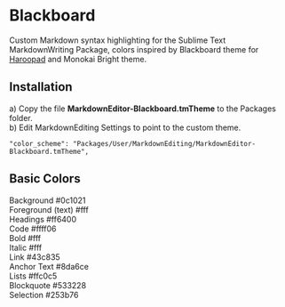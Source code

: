 # Blackboard

Custom Markdown syntax highlighting for the Sublime Text MarkdownWriting Package, colors inspired by Blackboard theme for [Haroopad](http://pad.haroopress.com/) and Monokai Bright theme.

Installation
---
a) Copy the file **MarkdownEditor-Blackboard.tmTheme** to the Packages folder.  
b) Edit MarkdownEditing Settings to point to the custom theme.

    "color_scheme": "Packages/User/MarkdownEditing/MarkdownEditor-Blackboard.tmTheme",  
    
    
Basic Colors
---
Background #0c1021  
Foreground (text) #fff  
Headings #ff6400  
Code #ffff06  
Bold #fff  
Italic #fff  
Link #43c835  
Anchor Text #8da6ce  
Lists #ffc0c5  
Blockquote #533228  
Selection #253b76  

